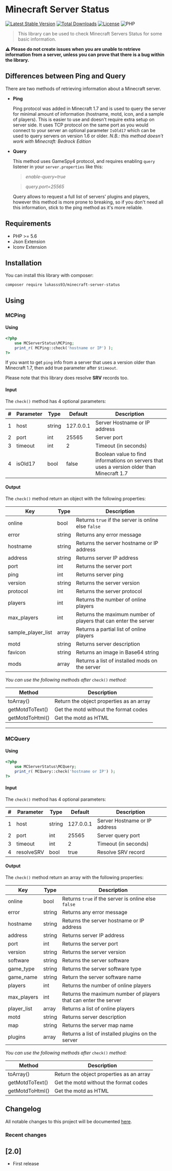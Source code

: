 # Minecraft Server Status

[![Latest Stable Version](https://poser.pugx.org/lukasss93/minecraft-server-status/v/stable)](https://packagist.org/packages/lukasss93/minecraft-server-status)
[![Total Downloads](https://poser.pugx.org/lukasss93/minecraft-server-status/downloads)](https://packagist.org/packages/lukasss93/minecraft-server-status)
[![License](https://poser.pugx.org/lukasss93/minecraft-server-status/license)](https://packagist.org/packages/lukasss93/minecraft-server-status)
![PHP](https://img.shields.io/badge/php-%3E%3D5.6-green.svg)

> This library can be used to check Minecraft Servers Status for some basic information.

**⚠ Please do not create issues when you are unable to retrieve information from a server, unless you can prove that there is a bug within the library.**

## Differences between Ping and Query
There are two methods of retrieving information about a Minecraft server.

* **Ping**

    Ping protocol was added in Minecraft 1.7 and is used to query the server for minimal amount of information (hostname, motd, icon, and a sample of players). 
    This is easier to use and doesn't require extra setup on server side. 
    It uses TCP protocol on the same port as you would connect to your server an optional parameter `IsOld17` which can be used to query servers on version 1.6 or older.
    *N.B.: this method doesn't work with Minecraft: Bedrock Edition*

* **Query**

    This method uses GameSpy4 protocol, and requires enabling `query` listener in your `server.properties` like this:

    >*enable-query=true*
    
    >*query.port=25565*

    Query allows to request a full list of servers' plugins and players, however this method is more prone to breaking, so if you don't need all this information, stick to the ping method as it's more reliable.

Requirements
---------
* PHP >= 5.6
* Json Extension
* Iconv Extension

Installation
---------
You can install this library with composer:

`composer require lukasss93/minecraft-server-status`


Using
---------
### MCPing
#### Using
```php
<?php
	use MCServerStatus\MCPing;
	print_r( MCPing::check('hostname or IP') );
?>
```

If you want to get `ping` info from a server that uses a version older than Minecraft 1.7,
then add true parameter after `$timeout`.

Please note that this library does resolve **SRV** records too.

#### Input
The `check()` method has 4 optional parameters:

\# | Parameter | Type | Default |Description
---|-----------|------|---------|-----------
1 | host | string | 127.0.0.1 |Server Hostname or IP address
2 | port | int| 25565 | Server port
3 | timeout | int | 2 | Timeout (in seconds)
4 | isOld17 | bool | false | Boolean value to find informations on servers that uses a version older than Minecraft 1.7

#### Output
The `check()` method return an object with the following properties:

Key|Type|Description
---|----|------------
online|bool|Returns `true` if the server is online else `false`
error|string|Returns any error message
hostname|string|Returns the server hostname or IP address 
address|string|Returns server IP address
port|int|Returns the server port
ping|int|Returns server ping
version|string|Returns the server version
protocol|int|Returns the server protocol
players|int|Returns the number of online players
max_players|int|Returns the maximum number of players that can enter the server
sample_player_list|array|Returns a partial list of online players
motd|string|Returns server description
favicon|string|Returns an image in Base64 string
mods|array|Returns a list of installed mods on the server

_You can use the following methods after_ `check()` _method:_

Method|Description
------|-----------
toArray()|Return the object properties as an array
getMotdToText()|Get the motd without the format codes
getMotdToHtml()|Get the motd as HTML


----

### MCQuery
#### Using
```php
<?php
	use MCServerStatus\MCQuery;
	print_r( MCQuery::check('hostname or IP') );
?>
```

#### Input
The `check()` method has 4 optional parameters:

\# | Parameter | Type | Default |Description
---|-----------|------|---------|-----------
1 | host | string | 127.0.0.1 | Server Hostname or IP address
2 | port | int| 25565 | Server query port
3 | timeout | int | 2 | Timeout (in seconds)
4 | resolveSRV | bool | true | Resolve SRV record

#### Output
The `check()` method return an array with the following properties:

Key|Type|Description
---|----|------------
online|bool|Returns `true` if the server is online else `false`
error|string|Returns any error message
hostname|string|Returns the server hostname or IP address
address|string|Returns server IP address
port|int|Returns the server port
version|string|Returns the server version
software|string|Returns the server software
game_type|string|Returns the server software type
game_name|string|Return the server software name
players|int|Returns the number of online players
max_players|int|Returns the maximum number of players that can enter the server
player_list|array|Returns a list of online players
motd|string|Returns server description
map|string|Returns the server map name
plugins|array|Returns a list of installed plugins on the server

_You can use the following methods after_ `check()` _method:_

Method|Description
------|-----------
toArray()|Return the object properties as an array
getMotdToText()|Get the motd without the format codes
getMotdToHtml()|Get the motd as HTML

Changelog
---------
All notable changes to this project will be documented [here](https://github.com/Lukasss93/minecraft-server-status/blob/master/CHANGELOG.md).

### Recent changes
## [2.0]
- First release
